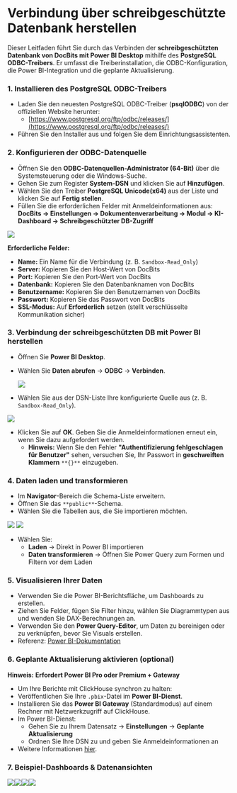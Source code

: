 # Verbindung über schreibgeschützte Datenbank herstellen

Dieser Leitfaden führt Sie durch das Verbinden der **schreibgeschützten Datenbank von DocBits mit Power BI Desktop** mithilfe des **PostgreSQL ODBC-Treibers**. Er umfasst die Treiberinstallation, die ODBC-Konfiguration, die Power BI-Integration und die geplante Aktualisierung.

### 1. Installieren des PostgreSQL ODBC-Treibers

* Laden Sie den neuesten PostgreSQL ODBC-Treiber (**psqlODBC**) von der offiziellen Website herunter:
  * [https://www.postgresql.org/ftp/odbc/releases/](https://www.postgresql.org/ftp/odbc/releases/)
* Führen Sie den Installer aus und folgen Sie dem Einrichtungsassistenten.

### 2. Konfigurieren der ODBC-Datenquelle

* Öffnen Sie den **ODBC-Datenquellen-Administrator (64-Bit)** über die Systemsteuerung oder die Windows-Suche.
* Gehen Sie zum Register **System-DSN** und klicken Sie auf **Hinzufügen**.
* Wählen Sie den Treiber **PostgreSQL Unicode(x64)** aus der Liste und klicken Sie auf **Fertig stellen**.
* Füllen Sie die erforderlichen Felder mit Anmeldeinformationen aus: **DocBits → Einstellungen → Dokumentenverarbeitung → Modul → KI-Dashboard → Schreibgeschützter DB-Zugriff**

![](https://docs.docbits.com/~gitbook/image?url=https%3A%2F%2F578966019-files.gitbook.io%2F%7E%2Ffiles%2Fv0%2Fb%2Fgitbook-x-prod.appspot.com%2Fo%2Fspaces%252FT2n2w4uDCJvv7CJ5zrdk%252Fuploads%252FupCHowPUuMJ8hO9Y36EY%252Fconnect_read_only_4.png%3Falt%3Dmedia%26token%3D3eb69744-6696-41e2-90be-63295b9b6f6d\&width=768\&dpr=4\&quality=100\&sign=647db68c\&sv=2)

**Erforderliche Felder:**

* **Name:** Ein Name für die Verbindung (z. B. `Sandbox-Read_Only`)
* **Server:** Kopieren Sie den Host-Wert von DocBits
* **Port:** Kopieren Sie den Port-Wert von DocBits
* **Datenbank:** Kopieren Sie den Datenbanknamen von DocBits
* **Benutzername:** Kopieren Sie den Benutzernamen von DocBits
* **Passwort:** Kopieren Sie das Passwort von DocBits
* **SSL-Modus:** Auf **Erforderlich** setzen (stellt verschlüsselte Kommunikation sicher)

### 3. Verbindung der schreibgeschützten DB mit Power BI herstellen

* Öffnen Sie **Power BI Desktop**.
*   Wählen Sie **Daten abrufen** → **ODBC** → **Verbinden**.

    ![](https://docs.docbits.com/~gitbook/image?url=https%3A%2F%2F578966019-files.gitbook.io%2F%7E%2Ffiles%2Fv0%2Fb%2Fgitbook-x-prod.appspot.com%2Fo%2Fspaces%252FT2n2w4uDCJvv7CJ5zrdk%252Fuploads%252F1aIDfi4Rj6WD9oXsvUjt%252FScreenshot%25202025-05-19%2520163621.png%3Falt%3Dmedia%26token%3D4ec15da7-fa79-4b9e-a83b-cb4b0a545cfd\&width=768\&dpr=4\&quality=100\&sign=59fba2e3\&sv=2)
* Wählen Sie aus der DSN-Liste Ihre konfigurierte Quelle aus (z. B. `Sandbox-Read_Only`).

![](https://docs.docbits.com/~gitbook/image?url=https%3A%2F%2F578966019-files.gitbook.io%2F%7E%2Ffiles%2Fv0%2Fb%2Fgitbook-x-prod.appspot.com%2Fo%2Fspaces%252FT2n2w4uDCJvv7CJ5zrdk%252Fuploads%252FKPDLjfDw2SRYvzvFKWXq%252Fconnect_read_only_3.png%3Falt%3Dmedia%26token%3Dc67c1362-7f63-479e-a373-974d198f5eb7\&width=768\&dpr=4\&quality=100\&sign=f001e759\&sv=2)

* Klicken Sie auf **OK**. Geben Sie die Anmeldeinformationen erneut ein, wenn Sie dazu aufgefordert werden.
  * **Hinweis:** Wenn Sie den Fehler **"Authentifizierung fehlgeschlagen für Benutzer"** sehen, versuchen Sie, Ihr Passwort in **geschweiften Klammern** `**{}**` einzugeben.

### 4. Daten laden und transformieren

* Im **Navigator**-Bereich die Schema-Liste erweitern.
* Öffnen Sie das `**public**`-Schema.
* Wählen Sie die Tabellen aus, die Sie importieren möchten.

![](https://docs.docbits.com/~gitbook/image?url=https%3A%2F%2F578966019-files.gitbook.io%2F%7E%2Ffiles%2Fv0%2Fb%2Fgitbook-x-prod.appspot.com%2Fo%2Fspaces%252FT2n2w4uDCJvv7CJ5zrdk%252Fuploads%252FSmtEspL1H6ieOJhtDwYb%252Fconnect_read_only_1.png%3Falt%3Dmedia%26token%3Dd402a928-175e-4904-bd21-592ff114fad7\&width=300\&dpr=4\&quality=100\&sign=464e3a3d\&sv=2) ![](https://docs.docbits.com/~gitbook/image?url=https%3A%2F%2F578966019-files.gitbook.io%2F%7E%2Ffiles%2Fv0%2Fb%2Fgitbook-x-prod.appspot.com%2Fo%2Fspaces%252FT2n2w4uDCJvv7CJ5zrdk%252Fuploads%252F3Phea1Pf3ZBJtMzw3rxi%252Fconnect_read_only_2.png%3Falt%3Dmedia%26token%3D94037886-57e3-440d-bf08-61cd37c65b98\&width=300\&dpr=4\&quality=100\&sign=5ead9fe9\&sv=2)

* Wählen Sie:
  * **Laden** → Direkt in Power BI importieren
  * **Daten transformieren** → Öffnen Sie Power Query zum Formen und Filtern vor dem Laden

### 5. Visualisieren Ihrer Daten

* Verwenden Sie die Power BI-Berichtsfläche, um Dashboards zu erstellen.
* Ziehen Sie Felder, fügen Sie Filter hinzu, wählen Sie Diagrammtypen aus und wenden Sie DAX-Berechnungen an.
* Verwenden Sie den **Power Query-Editor**, um Daten zu bereinigen oder zu verknüpfen, bevor Sie Visuals erstellen.
* Referenz: [Power BI-Dokumentation](https://learn.microsoft.com/en-us/power-bi/?utm_source=chatgpt.com)

### 6. Geplante Aktualisierung aktivieren (optional)

**Hinweis:** **Erfordert Power BI Pro oder Premium + Gateway**

* Um Ihre Berichte mit ClickHouse synchron zu halten:
* Veröffentlichen Sie Ihre `.pbix`-Datei im **Power BI-Dienst**.
* Installieren Sie das **Power BI Gateway** (Standardmodus) auf einem Rechner mit Netzwerkzugriff auf ClickHouse.
* Im Power BI-Dienst:
  * Gehen Sie zu Ihrem Datensatz → **Einstellungen** → **Geplante Aktualisierung**
  * Ordnen Sie Ihre DSN zu und geben Sie Anmeldeinformationen an
* Weitere Informationen [hier](https://learn.microsoft.com/en-us/power-bi/connect-data/service-gateway-deployment-guidance).

### 7. Beispiel-Dashboards & Datenansichten

![](<../../.gitbook/assets/example_4 (1).avif>)![](<../../.gitbook/assets/example_3 (1).avif>)![](<../../.gitbook/assets/example_2 (1).avif>)![](<../../.gitbook/assets/example_1 (1).avif>)
